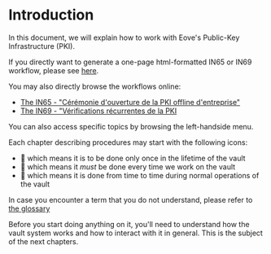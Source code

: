 # Introduction

In this document, we will explain how to work with Eove's Public-Key Infrastructure (PKI).

If you directly want to generate a one-page html-formatted IN65 or IN69 workflow, please see [here](./IN/common/html_gen_and_signature.md).

You may also directly browse the workflows online:
 - [The IN65 - "Cérémonie d'ouverture de la PKI offline d'entreprise"](./IN/65/IN65-ceremonie-d-ouverture-de-la-pki-offline-preprod-d-entreprise.md)
 - [The IN69 - "Vérifications récurrentes de la PKI](./IN/69/IN69-verifications-recurrentes-de-la-pki.md)

You can also access specific topics by browsing the left-handside menu.

Each chapter describing procedures may start with the following icons:
 - 🚀 which means it is to be done only once in the lifetime of the vault
 - 🔁 which means it *must* be done every time we work on the vault
 - 📆 which means it is done from time to time during normal operations of the vault

In case you encounter a term that you do not understand, please refer to [the glossary](./IN/common/glossary.md)

Before you start doing anything on it, you'll need to understand how the vault system works and how to interact with it in general.
This is the subject of the next chapters.
